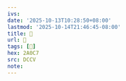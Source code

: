 ```yaml
---
ivs:
date: '2025-10-13T10:28:50+08:00'
lastmod: '2025-10-14T21:46:45-08:00'
title: 􅘿
url: 􅘿
tags: [𪃇]
hex: 2A0C7
src: DCCV
note:
---
```

